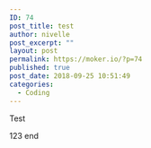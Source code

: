 ```yaml
---
ID: 74
post_title: test
author: nivelle
post_excerpt: ""
layout: post
permalink: https://moker.io/?p=74
published: true
post_date: 2018-09-25 10:51:49
categories:
  - Coding
---
```

Test
<!--more-->
123
end
